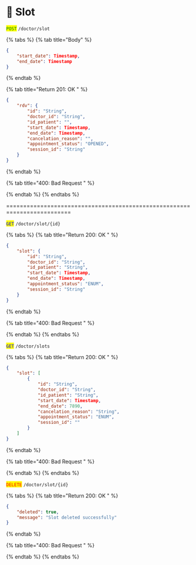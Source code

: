 # 📅 Slot

<mark style="color:green;">`POST`</mark> `/doctor/slot`

{% tabs %}
{% tab title="Body" %}
```json
{
	"start_date": Timestamp,
	"end_date": Timestamp
}
```
{% endtab %}

{% tab title="Return 201: OK " %}
```json
{
	"rdv": {
		"id": "String",
		"doctor_id": "String",
		"id_patient": "",
		"start_date": Timestamp,
		"end_date": Timestamp,
		"cancelation_reason": "",
		"appointment_status": "OPENED",
		"session_id": "String"
	}
}
```
{% endtab %}

{% tab title="400: Bad Request " %}

{% endtab %}
{% endtabs %}

\=========================================================================

<mark style="color:blue;">`GET`</mark> `/doctor/slot/{id}`

{% tabs %}
{% tab title="Return 200: OK " %}
```json
{
	"slot": {
		"id": "String",
		"doctor_id": "String",
		"id_patient": "String",
		"start_date": Timestamp,
		"end_date": Timestamp,
		"appointment_status": "ENUM",
		"session_id": "String"
	}
}
```
{% endtab %}

{% tab title="400: Bad Request " %}

{% endtab %}
{% endtabs %}

<mark style="color:blue;">`GET`</mark> `/doctor/slots`

{% tabs %}
{% tab title="Return 200: OK " %}
```json
{
	"slot": [
		{
			"id": "String",
			"doctor_id": "String",
			"id_patient": "String",
			"start_date": Timestamp,
			"end_date": 7890,
			"cancelation_reason": "String",
			"appointment_status": "ENUM",
			"session_id": ""
		}
	]
}
```
{% endtab %}

{% tab title="400: Bad Request " %}

{% endtab %}
{% endtabs %}

<mark style="color:red;">`DELETE`</mark> `/doctor/slot/{id}`

{% tabs %}
{% tab title="Return 200: OK " %}
```json
{
	"deleted": true,
	"message": "Slot deleted successfully"
}
```
{% endtab %}

{% tab title="400: Bad Request " %}

{% endtab %}
{% endtabs %}

